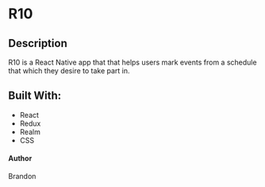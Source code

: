 # R10

## Description

R10 is a React Native app that that helps users mark events from a schedule that which they desire to take part in.

## Built With:

*   React
*   Redux
*   Realm
*   CSS

#### Author

Brandon
